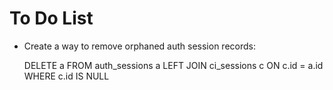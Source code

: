 To Do List
==========

* Create a way to remove orphaned auth session records:

	DELETE a
	FROM auth_sessions a
	LEFT JOIN ci_sessions c
	ON  c.id = a.id
	WHERE c.id IS NULL

